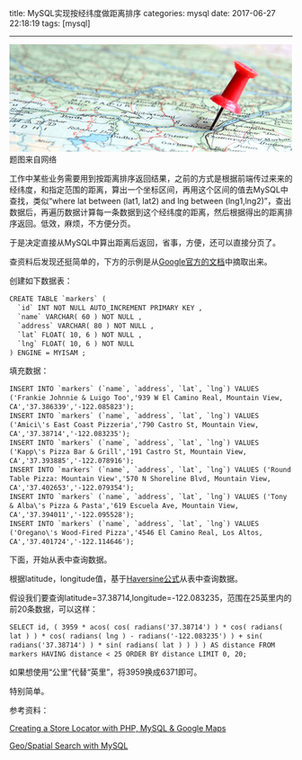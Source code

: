 title: MySQL实现按经纬度做距离排序
categories: mysql
date: 2017-06-27 22:18:19
tags: [mysql]

---

![](/images/geolocation.png)
题图来自网络

工作中某些业务需要用到按距离排序返回结果，之前的方式是根据前端传过来来的经纬度，和指定范围的距离，算出一个坐标区间，再用这个区间的值去MySQL中查找，类似“where lat between (lat1, lat2) and lng between (lng1,lng2)”，查出数据后，再遍历数据计算每一条数据到这个经纬度的距离，然后根据得出的距离排序返回。低效，麻烦，不方便分页。

于是决定直接从MySQL中算出距离后返回，省事，方便，还可以直接分页了。

查资料后发现还挺简单的，下方的示例是从[Google官方的文档](https://developers.google.com/maps/articles/phpsqlsearch_v3)中摘取出来。

创建如下数据表：

```mysql
CREATE TABLE `markers` (
  `id` INT NOT NULL AUTO_INCREMENT PRIMARY KEY ,
  `name` VARCHAR( 60 ) NOT NULL ,
  `address` VARCHAR( 80 ) NOT NULL ,
  `lat` FLOAT( 10, 6 ) NOT NULL ,
  `lng` FLOAT( 10, 6 ) NOT NULL
) ENGINE = MYISAM ;
```

填充数据：

```mysql
INSERT INTO `markers` (`name`, `address`, `lat`, `lng`) VALUES ('Frankie Johnnie & Luigo Too','939 W El Camino Real, Mountain View, CA','37.386339','-122.085823');
INSERT INTO `markers` (`name`, `address`, `lat`, `lng`) VALUES ('Amici\'s East Coast Pizzeria','790 Castro St, Mountain View, CA','37.38714','-122.083235');
INSERT INTO `markers` (`name`, `address`, `lat`, `lng`) VALUES ('Kapp\'s Pizza Bar & Grill','191 Castro St, Mountain View, CA','37.393885','-122.078916');
INSERT INTO `markers` (`name`, `address`, `lat`, `lng`) VALUES ('Round Table Pizza: Mountain View','570 N Shoreline Blvd, Mountain View, CA','37.402653','-122.079354');
INSERT INTO `markers` (`name`, `address`, `lat`, `lng`) VALUES ('Tony & Alba\'s Pizza & Pasta','619 Escuela Ave, Mountain View, CA','37.394011','-122.095528');
INSERT INTO `markers` (`name`, `address`, `lat`, `lng`) VALUES ('Oregano\'s Wood-Fired Pizza','4546 El Camino Real, Los Altos, CA','37.401724','-122.114646');
```

下面，开始从表中查询数据。

根据latitude，longitude值，基于[Haversine公式](http://en.wikipedia.org/wiki/Haversine_formula)从表中查询数据。

假设我们要查询latitude=37.38714,longitude=-122.083235，范围在25英里内的前20条数据，可以这样：

```mysql
SELECT id, ( 3959 * acos( cos( radians('37.38714') ) * cos( radians( lat ) ) * cos( radians( lng ) - radians('-122.083235') ) + sin( radians('37.38714') ) * sin( radians( lat ) ) ) ) AS distance FROM markers HAVING distance < 25 ORDER BY distance LIMIT 0, 20;
```

如果想使用“公里”代替“英里”，将3959换成6371即可。

特别简单。

参考资料：

[Creating a Store Locator with PHP, MySQL & Google Maps](https://developers.google.com/maps/articles/phpsqlsearch_v3)

[Geo/Spatial Search with MySQL](https://zh.scribd.com/presentation/2569355/Geo-Distance-Search-with-MySQL)